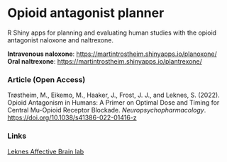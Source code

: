 # Opioid antagonist planner  
R Shiny apps for planning and evaluating human studies with the opioid antagonist naloxone and naltrexone.  

**Intravenous naloxone**: https://martintrostheim.shinyapps.io/planoxone/  
**Oral naltrexone**: https://martintrostheim.shinyapps.io/plantrexone/  

### Article (Open Access)  
Trøstheim, M., Eikemo, M., Haaker, J., Frost, J. J., and Leknes, S. (2022). Opioid Antagonism in Humans: A Primer on Optimal Dose and Timing for Central Mu-Opioid Receptor Blockade. _Neuropsychopharmacology_. https://doi.org/10.1038/s41386-022-01416-z  

### Links  
[Leknes Affective Brain lab](https://sirileknes.com/)

